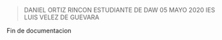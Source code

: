 > DANIEL ORTIZ RINCON ESTUDIANTE DE DAW
> 05 MAYO 2020
> IES LUIS VELEZ DE GUEVARA

Fin de documentacion
